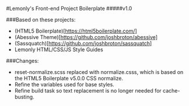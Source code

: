 #Lemonly's Front-end Project Boilerplate
#####v1.0

###Based on these projects:
* (HTML5 Boilerplate)[https://html5boilerplate.com/]
* (Abessive Theme)[https://github.com/joshbroton/abessive]
* (Sassquatch)[https://github.com/joshbroton/sassquatch]
* Lemonly HTML/CSS/JS Style Guides

###Changes:
* reset-normalize.scss replaced with normalize.csss, which is based on the HTML5 Boilerplate v5.0.0 CSS normalize.
* Refine the variables used for base styles.
* Refine build task so text replacement is no longer needed for cache-busting.
